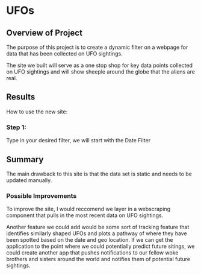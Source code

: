# UFOs

## Overview of Project
The purpose of this project is to create a dynamic filter on a webpage for data that has been collected on UFO sightings.

The site we built will serve as a one stop shop for key data points collected on UFO sightings and will show sheeple around the globe that the aliens are real.

## Results

How to use the new site:

### Step 1:

Type in your desired filter, we will start with the Date Filter

## Summary

The main drawback to this site is that the data set is static and needs to be updated manually. 

### Possible Improvements

To improve the site, I would reccomend we layer in a webscraping component that pulls in the most recent data on UFO sightings.

Another feature we could add would be some sort of tracking feature that identifies similarly shaped UFOs and plots a pathway of where they have been spotted based on the date and geo location. If we can get the application to the point where we could potentially predict future sitings, we could create another app that pushes notifications to our fellow woke brothers and sisters around the world and notifies them of potential future sightings.

